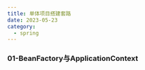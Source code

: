 ```yaml
---
title: 单体项目搭建套路
date: 2023-05-23
category:
  - spring
---
```


### 01-BeanFactory与ApplicationContext

